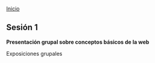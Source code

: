 <!-- No borrar o modificar -->
[Inicio](./index.md)

## Sesión 1 


**Presentación grupal sobre conceptos básicos de la web**

Exposiciones grupales
